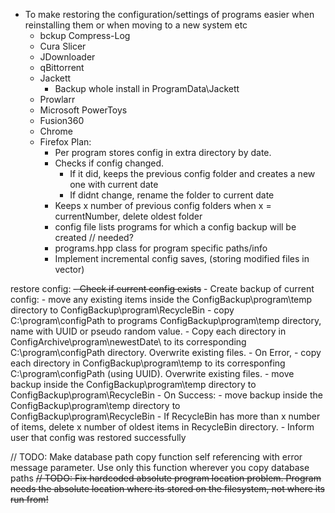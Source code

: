  - To make restoring the configuration/settings of programs easier when reinstalling them or when moving to a new system etc
    - bckup Compress-Log
    - Cura Slicer
    - JDownloader
    - qBittorrent
    - Jackett
        - Backup whole install in ProgramData\Jackett
    - Prowlarr
    - Microsoft PowerToys
    - Fusion360
    - Chrome
    - Firefox
    Plan:
        - Per program stores config in extra directory by date.
        - Checks if config changed.
            - If it did, keeps the previous config folder and creates a new one with current date
            - If didnt change, rename the folder to current date
        - Keeps x number of previous config folders when x = currentNumber, delete oldest folder
        - config file lists programs for which a config backup will be created // needed?
        - programs.hpp class for program specific paths/info
        - Implement incremental config saves, (storing modified files in vector)


restore config:
    ~~- Check if current config exists~~
    - Create backup of current config:
        - move any existing items inside the ConfigBackup\\program\\temp directory to ConfigBackup\\program\\RecycleBin
        - copy C:\\program\\configPath to programs ConfigBackup\\program\\temp directory, name with UUID or pseudo random value.
    - Copy each directory in ConfigArchive\\program\\newestDate\\ to its corresponding C:\\program\\configPath directory. Overwrite existing files.
    - On Error, 
        - copy each directory in ConfigBackup\\program\\temp to its corresponfing C:\\program\\configPath (using UUID). Overwrite existing files.
        - move backup inside the ConfigBackup\\program\\temp directory to ConfigBackup\\program\\RecycleBin
    - On Success: 
        - move backup inside the ConfigBackup\\program\\temp directory to ConfigBackup\\program\\RecycleBin
        - If RecycleBin has more than x number of items, delete x number of oldest items in RecycleBin directory.
        - Inform user that config was restored successfully


// TODO: Make database path copy function self referencing with error message parameter. Use only this function wherever you copy database paths
~~// TODO: Fix hardcoded absolute program location problem. Program needs the absolute location where its stored on the filesystem, not where its run from!~~